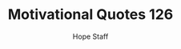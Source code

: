---
image: /assets/img/mq/mq_126_tozer.png
title: Motivational Quotes 126
categories:
  - Motivational Quotes
author: Hope Staff
notes: Motivational Quotes 126
embed: >-
  EMBED_GOES_HERE
transcript: >-
  SOME LINES OF TEXT START HERE
---